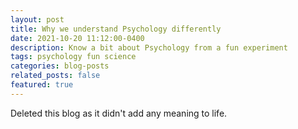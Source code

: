 ```yaml
---
layout: post
title: Why we understand Psychology differently
date: 2021-10-20 11:12:00-0400
description: Know a bit about Psychology from a fun experiment
tags: psychology fun science
categories: blog-posts
related_posts: false
featured: true
--- 
```




Deleted this blog as it didn't add any meaning to life. 